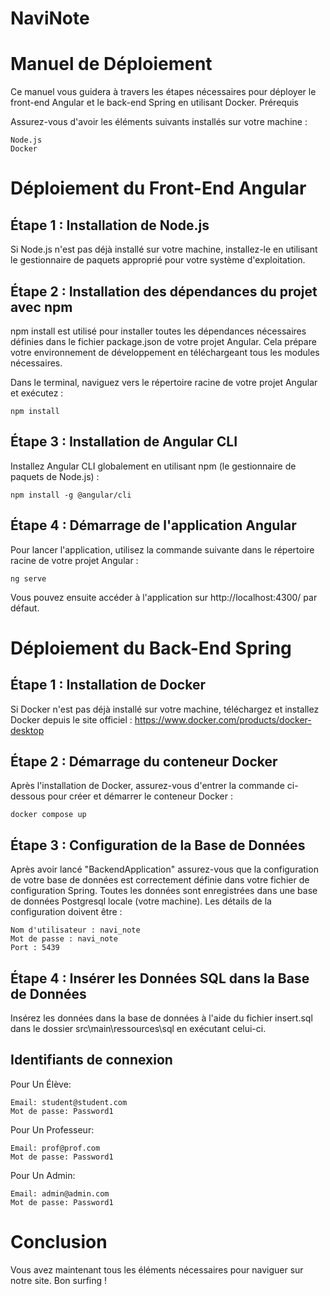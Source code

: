 # NaviNote

# Manuel de Déploiement

Ce manuel vous guidera à travers les étapes nécessaires pour déployer le front-end Angular et le back-end Spring en utilisant Docker.
Prérequis

Assurez-vous d'avoir les éléments suivants installés sur votre machine :

    Node.js
    Docker

# Déploiement du Front-End Angular

## Étape 1 : Installation de Node.js

Si Node.js n'est pas déjà installé sur votre machine, installez-le en utilisant le gestionnaire de paquets approprié pour votre système d'exploitation.


## Étape 2 : Installation des dépendances du projet avec npm

npm install est utilisé pour installer toutes les dépendances nécessaires définies dans le fichier package.json de votre projet Angular. Cela prépare votre environnement de développement en téléchargeant tous les modules nécessaires.

Dans le terminal, naviguez vers le répertoire racine de votre projet Angular et exécutez :

    npm install
    

## Étape 3 : Installation de Angular CLI

Installez Angular CLI globalement en utilisant npm (le gestionnaire de paquets de Node.js) :

    npm install -g @angular/cli
    

## Étape 4 : Démarrage de l'application Angular

Pour lancer l'application, utilisez la commande suivante dans le répertoire racine de votre projet Angular :

    ng serve

Vous pouvez ensuite accéder à l'application sur http://localhost:4300/ par défaut.


# Déploiement du Back-End Spring

## Étape 1 : Installation de Docker

Si Docker n'est pas déjà installé sur votre machine, téléchargez et installez Docker depuis le site officiel : https://www.docker.com/products/docker-desktop


## Étape 2 : Démarrage du conteneur Docker

Après l'installation de Docker, assurez-vous d'entrer la commande ci-dessous pour créer et démarrer le conteneur Docker :

    docker compose up
    

## Étape 3 : Configuration de la Base de Données

Après avoir lancé "BackendApplication" assurez-vous que la configuration de votre base de données est correctement définie dans votre fichier de configuration Spring.
Toutes les données sont enregistrées dans une base de données Postgresql locale (votre machine).
Les détails de la configuration doivent être :

    Nom d'utilisateur : navi_note
    Mot de passe : navi_note
    Port : 5439


## Étape 4 : Insérer les Données SQL dans la Base de Données

Insérez les données dans la base de données à l'aide du fichier insert.sql dans le dossier src\main\ressources\sql en exécutant celui-ci.

## Identifiants de connexion

Pour Un Élève: 

    Email: student@student.com
    Mot de passe: Password1

Pour Un Professeur:

    Email: prof@prof.com
    Mot de passe: Password1

Pour Un Admin:

    Email: admin@admin.com
    Mot de passe: Password1

# Conclusion

Vous avez maintenant tous les éléments nécessaires pour naviguer sur notre site. Bon surfing !
